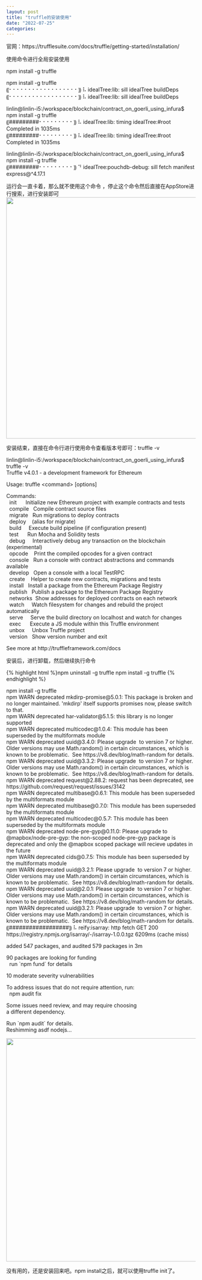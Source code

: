 ```yaml
---
layout: post
title: "truffle的安装使用"
date: "2022-07-25"
categories: 
---
```

<p>官网：https://trufflesuite.com/docs/truffle/getting-started/installation/</p>
<p>使用命令进行全局安装使用</p>
<p>npm install -g truffle</p>
<p>npm install -g truffle<br />
⸨⠂⠂⠂⠂⠂⠂⠂⠂⠂⠂⠂⠂⠂⠂⠂⠂⠂⠂⸩ ⠧ idealTree:lib: sill idealTree buildDeps<br />
⸨⠂⠂⠂⠂⠂⠂⠂⠂⠂⠂⠂⠂⠂⠂⠂⠂⠂⠂⸩ ⠧ idealTree:lib: sill idealTree buildDeps</p>
<p>linlin@linlin-i5:/workspace/blockchain/contract_on_goerli_using_infura$ npm install -g truffle<br />
⸨#########⠂⠂⠂⠂⠂⠂⠂⠂⠂⸩ ⠧ idealTree:lib: timing idealTree:#root Completed in 1035ms<br />
⸨#########⠂⠂⠂⠂⠂⠂⠂⠂⠂⸩ ⠧ idealTree:lib: timing idealTree:#root Completed in 1035ms</p>
<p>linlin@linlin-i5:/workspace/blockchain/contract_on_goerli_using_infura$ npm install -g truffle<br />
⸨#########⠂⠂⠂⠂⠂⠂⠂⠂⠂⸩ ⠙ idealTree:pouchdb-debug: sill fetch manifest express@^4.17.1</p>
<p>运行会一直卡着，那么就不使用这个命令 ，停止这个命令然后直接在AppStore进行搜索，进行安装即可<img height="642" src="/uploads/ckeditor/pictures/131/image-20220725155744-1.png" width="1297" /></p>
<p>安装结束，直接在命令行进行使用命令查看版本号即可：truffle -v</p>
<p>linlin@linlin-i5:/workspace/blockchain/contract_on_goerli_using_infura$ truffle -v<br />
Truffle v4.0.1 - a development framework for Ethereum</p>
<p>Usage: truffle &lt;command&gt; [options]</p>
<p>Commands:<br />
&nbsp; init&nbsp;&nbsp;&nbsp;&nbsp;&nbsp; Initialize new Ethereum project with example contracts and tests<br />
&nbsp; compile&nbsp;&nbsp; Compile contract source files<br />
&nbsp; migrate&nbsp;&nbsp; Run migrations to deploy contracts<br />
&nbsp; deploy&nbsp;&nbsp;&nbsp; (alias for migrate)<br />
&nbsp; build&nbsp;&nbsp;&nbsp;&nbsp; Execute build pipeline (if configuration present)<br />
&nbsp; test&nbsp;&nbsp;&nbsp;&nbsp;&nbsp; Run Mocha and Solidity tests<br />
&nbsp; debug&nbsp;&nbsp;&nbsp;&nbsp; Interactively debug any transaction on the blockchain (experimental)<br />
&nbsp; opcode&nbsp;&nbsp;&nbsp; Print the compiled opcodes for a given contract<br />
&nbsp; console&nbsp;&nbsp; Run a console with contract abstractions and commands available<br />
&nbsp; develop&nbsp;&nbsp; Open a console with a local TestRPC<br />
&nbsp; create&nbsp;&nbsp;&nbsp; Helper to create new contracts, migrations and tests<br />
&nbsp; install&nbsp;&nbsp; Install a package from the Ethereum Package Registry<br />
&nbsp; publish&nbsp;&nbsp; Publish a package to the Ethereum Package Registry<br />
&nbsp; networks&nbsp; Show addresses for deployed contracts on each network<br />
&nbsp; watch&nbsp;&nbsp;&nbsp;&nbsp; Watch filesystem for changes and rebuild the project automatically<br />
&nbsp; serve&nbsp;&nbsp;&nbsp;&nbsp; Serve the build directory on localhost and watch for changes<br />
&nbsp; exec&nbsp;&nbsp;&nbsp;&nbsp;&nbsp; Execute a JS module within this Truffle environment<br />
&nbsp; unbox&nbsp;&nbsp;&nbsp;&nbsp; Unbox Truffle project<br />
&nbsp; version&nbsp;&nbsp; Show version number and exit</p>
<p>See more at http://truffleframework.com/docs</p>
<p>安装后，进行卸载，然后继续执行命令</p>
{% highlight html %}npm uninstall -g truffle
npm install -g truffle
{% endhighlight %}
<p>npm install -g truffle<br />
npm WARN deprecated mkdirp-promise@5.0.1: This package is broken and no longer maintained. &#39;mkdirp&#39; itself supports promises now, please switch to that.<br />
npm WARN deprecated har-validator@5.1.5: this library is no longer supported<br />
npm WARN deprecated multicodec@1.0.4: This module has been superseded by the multiformats module<br />
npm WARN deprecated uuid@3.4.0: Please upgrade&nbsp; to version 7 or higher.&nbsp; Older versions may use Math.random() in certain circumstances, which is known to be problematic.&nbsp; See https://v8.dev/blog/math-random for details.<br />
npm WARN deprecated uuid@3.3.2: Please upgrade&nbsp; to version 7 or higher.&nbsp; Older versions may use Math.random() in certain circumstances, which is known to be problematic.&nbsp; See https://v8.dev/blog/math-random for details.<br />
npm WARN deprecated request@2.88.2: request has been deprecated, see https://github.com/request/request/issues/3142<br />
npm WARN deprecated multibase@0.6.1: This module has been superseded by the multiformats module<br />
npm WARN deprecated multibase@0.7.0: This module has been superseded by the multiformats module<br />
npm WARN deprecated multicodec@0.5.7: This module has been superseded by the multiformats module<br />
npm WARN deprecated node-pre-gyp@0.11.0: Please upgrade to @mapbox/node-pre-gyp: the non-scoped node-pre-gyp package is deprecated and only the @mapbox scoped package will recieve updates in the future<br />
npm WARN deprecated cids@0.7.5: This module has been superseded by the multiformats module<br />
npm WARN deprecated uuid@3.2.1: Please upgrade&nbsp; to version 7 or higher.&nbsp; Older versions may use Math.random() in certain circumstances, which is known to be problematic.&nbsp; See https://v8.dev/blog/math-random for details.<br />
npm WARN deprecated uuid@2.0.1: Please upgrade&nbsp; to version 7 or higher.&nbsp; Older versions may use Math.random() in certain circumstances, which is known to be problematic.&nbsp; See https://v8.dev/blog/math-random for details.<br />
npm WARN deprecated uuid@3.2.1: Please upgrade&nbsp; to version 7 or higher.&nbsp; Older versions may use Math.random() in certain circumstances, which is known to be problematic.&nbsp; See https://v8.dev/blog/math-random for details.<br />
⸨##################⸩ ⠧ reify:isarray: http fetch GET 200 https://registry.npmjs.org/isarray/-/isarray-1.0.0.tgz 6209ms (cache miss)</p>
<p>added 547 packages, and audited 579 packages in 3m</p>
<p>90 packages are looking for funding<br />
&nbsp; run `npm fund` for details</p>
<p>10 moderate severity vulnerabilities</p>
<p>To address issues that do not require attention, run:<br />
&nbsp; npm audit fix</p>
<p>Some issues need review, and may require choosing<br />
a different dependency.</p>
<p>Run `npm audit` for details.<br />
Reshimming asdf nodejs...</p>
<p><img height="594" src="/uploads/ckeditor/pictures/133/image-20220725170237-1.png" width="920" /></p>
<p>没有用的，还是安装回来吧。npm install之后，就可以使用truffle init了。</p>
